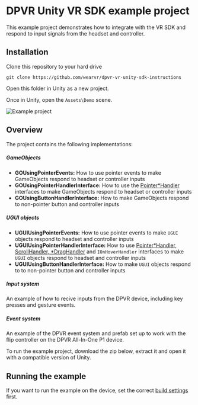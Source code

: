 # DPVR Unity VR SDK example project

This example project demonstrates how to integrate with the VR SDK and respond to input signals from the headset and controller.

## Installation

Clone this repository to your hard drive

```
git clone https://github.com/wearvr/dpvr-vr-unity-sdk-instructions
```

Open this folder in Unity as a new project.

Once in Unity, open the `Assets\Demo` scene.

![Example project](ExampleProject.png)

## Overview

The project contains the following implementations:

##### GameObjects

* **GOUsingPointerEvents:** How to use pointer events to make GameObjects respond to headset or controller inputs
* **GOUsingPointerHandlerInterface:** How to use the [Pointer*Handler](https://docs.unity3d.com/ScriptReference/EventSystems.IPointerClickHandler.html) interfaces to make GameObjects respond to headset or controller inputs
* **GOUsingButtonHandlerInterface:** How to make GameObjects respond to non-pointer button and controller inputs

##### UGUI objects

* **UGUIUsingPointerEvents:** How to use pointer events to make `UGUI` objects respond to headset and controller inputs
* **UGUIUsingPointerHandlerInterface:** How to use [Pointer*Handler, ScrollHandler, *DragHandler](https://docs.unity3d.com/ScriptReference/EventSystems.IPointerClickHandler.html) and `IOnHoverHandler` interfaces to make `UGUI` objects respond to headset and controller inputs
* **UGUIUsingButtonHandlerInterface:** How to make `UGUI` objects respond to to non-pointer button and controller inputs

##### Input system

An example of how to recive inputs from the DPVR device, including key presses and gesture events.

##### Event system

An example of the DPVR event system and prefab set up to work with the flip controller on the DPVR All-In-One P1 device.

To run the example project, download the zip below, extract it and open it with a compatible version of Unity.

## Running the example

If you want to run the example on the device, set the correct [build settings](/docs/building-to-dpvr-all-in-one.md) first.



